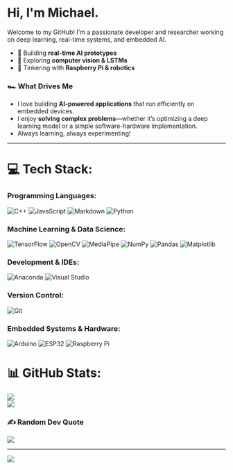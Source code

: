 # Hi, I'm Michael.

Welcome to my GitHub! I'm a passionate developer and researcher working on deep learning, real-time systems, and embedded AI.  
- 🚀 Building **real-time AI prototypes**  
- 🧠 Exploring **computer vision & LSTMs**  
- 🔧 Tinkering with **Raspberry Pi & robotics**

### 🏎️ What Drives Me  
- I love building **AI-powered applications** that run efficiently on embedded devices.  
- I enjoy **solving complex problems**—whether it’s optimizing a deep learning model or a simple software-hardware implementation.  
- Always learning, always experimenting!

---
# 💻 Tech Stack:

### Programming Languages:
![C++](https://img.shields.io/badge/C++-00599C?style=for-the-badge&logo=c%2B%2B&logoColor=white) ![JavaScript](https://img.shields.io/badge/JavaScript-F7E018?style=for-the-badge&logo=javascript&logoColor=black) ![Markdown](https://img.shields.io/badge/Markdown-000000?style=for-the-badge&logo=markdown&logoColor=white) ![Python](https://img.shields.io/badge/Python-3776AB?style=for-the-badge&logo=python&logoColor=FFD43B)  

### Machine Learning & Data Science:
![TensorFlow](https://img.shields.io/badge/TensorFlow-FF6F00?style=for-the-badge&logo=tensorflow&logoColor=white) ![OpenCV](https://img.shields.io/badge/OpenCV-5C3EE8?style=for-the-badge&logo=opencv&logoColor=white) ![MediaPipe](https://img.shields.io/badge/MediaPipe-FF9800?style=for-the-badge&logo=Google&logoColor=white) ![NumPy](https://img.shields.io/badge/NumPy-013243?style=for-the-badge&logo=numpy&logoColor=white) ![Pandas](https://img.shields.io/badge/Pandas-150458?style=for-the-badge&logo=pandas&logoColor=white) ![Matplotlib](https://img.shields.io/badge/Matplotlib-008080?style=for-the-badge&logo=matplotlib&logoColor=white)  

### Development & IDEs:
![Anaconda](https://img.shields.io/badge/Anaconda-44A833?style=for-the-badge&logo=anaconda&logoColor=white) ![Visual Studio](https://img.shields.io/badge/Visual%20Studio-7724C4?style=for-the-badge&logo=visual-studio&logoColor=white)  

### Version Control:
![Git](https://img.shields.io/badge/Git-F05032?style=for-the-badge&logo=git&logoColor=white)  

### Embedded Systems & Hardware:
![Arduino](https://img.shields.io/badge/Arduino-00878F?style=for-the-badge&logo=arduino&logoColor=white) ![ESP32](https://img.shields.io/badge/ESP32-D32F2F?style=for-the-badge&logo=esphome&logoColor=white) ![Raspberry Pi](https://img.shields.io/badge/Raspberry%20Pi-A22846?style=for-the-badge&logo=raspberry-pi&logoColor=white)  

# 📊 GitHub Stats:
![](https://github-readme-stats.vercel.app/api?username=Michael-1120&theme=neon&hide_border=false&include_all_commits=false&count_private=false)<br/>
![](https://github-readme-stats.vercel.app/api/top-langs/?username=Michael-1120&theme=neon&hide_border=false&include_all_commits=false&count_private=false&layout=compact)

### ✍️ Random Dev Quote
![](https://quotes-github-readme.vercel.app/api?type=horizontal&theme=radical)

---
[![](https://visitcount.itsvg.in/api?id=Michael-1120&icon=0&color=1)](https://visitcount.itsvg.in)

<!-- Proudly created with GPRM ( https://gprm.itsvg.in ) -->
